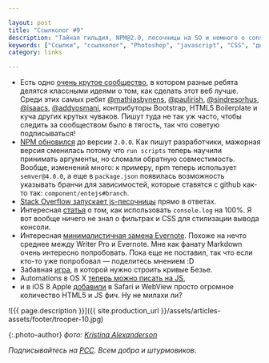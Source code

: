 ```yaml
---

layout: post
title: "Ссылколог #9"
description: "Тайная гильдия, NPM@2.0, песочницы на SO и немного о console.log и Apple"
keywords: ["Ссылки", "ссылколог", "Photoshop", "javascript", "CSS", "дизайн", "design"]
category: links

---
```


- Есть одно [очень крутое сообщество][8], в котором разные ребята делятся
  классными идеями о том, как сделать этот веб лучше. Cреди этих самых ребят
  [@mathiasbynens][p1], [@paulirish][p2], [@sindresorhus][p3], [@isaacs][p4],
  [@addyosmani][p5], контрибуторы Bootstrap, HTML5 Boilerplate и куча других крутых чуваков.
  Пишут туда не так уж часто, чтобы следить за сообществом было в тягость,
  так что советую подписываться!
- [NPM обновился][6] до версии `2.0.0`. Как пишут разработчики, мажорная
  версия сменилась потому что `run scripts` теперь научили принимать аргументы,
  но сломали обратную совместимость. Вообще, изменений много: к примеру,
  npm теперь использует `semver@4.0.0`, а еще в `package.json` появилась возможность
  указывать бранчи для зависимостей, которые ставятся с github как-то так:
  `component/entejs#branch`.
- [Stack Overflow запускает js-песочницы][4] прямо в ответах.
- Интересная [статья][2] о том, как использовать `console.log` на 100%. Я вот
  вообще ничего не знал о фильтрах и CSS для стилизации вывода консоли.
- Интересная [минималистичная замена Evernote][7]. Похоже на нечто среднее между
  Writer Pro и Evernote. Мне как фанату Markdown очень интересно попробовать.
  Пока еще не поставил, так что если кто-то уже попробовал — поделитесь мнением :D
- Забавная [игра][1], в которой нужно строить кривые Безье.
- Automations в OS X [теперь можно писать на JS][3],
- и в iOS 8 Apple [добавили][5] в Safari и WebView просто огромное количество HTML5 и JS фич. Ну не милахи ли?


[1]: http://bezier.method.ac/#
[2]: http://kamranahmed.info/javascript-magic-of-browsers-console/
[3]: https://developer.apple.com/library/prerelease/mac/releasenotes/InterapplicationCommunication/RN-JavaScriptForAutomation/index.html
[4]: http://blog.stackoverflow.com/2014/09/introducing-runnable-javascript-css-and-html-code-snippets/
[5]: http://www.sencha.com/blog/apple-shows-love-for-html5-with-ios-8
[6]: http://blog.npmjs.org/post/98131109725/npm-2-0-0
[7]: http://writeapp.net/mac/
[8]: https://github.com/h5bp/lazyweb-requests

[p1]: https://github.com/mathiasbynens
[p2]: https://github.com/paulirish
[p3]: https://github.com/sindresorhus
[p4]: https://github.com/isaacs
[p5]: https://github.com/addyosmani

![{{ page.description }}]({{ site.production_url }}/assets/articles-assets/footer/trooper-10.jpg)

{:.photo-author}
_фото: [Kristina Alexanderson](https://www.flickr.com/photos/kalexanderson/)_

_Подписывайтесь на [РСС](http://feeds.feedburner.com/anton-shuvalov/FJHar).
Всем добра и штурмовиков_.

